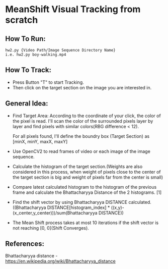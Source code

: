 # MeanShift Visual Tracking from scratch

## How To Run:
	hw2.py {Video Path/Image Sequence Directory Name}
	i.e. hw2.py boy-walking.mp4

## How To Track:
- Press Button "T" to start Tracking.
- Then click on the target section on the image you are interested in.

## General Idea:
- Find Target Area: 
	According to the coordinate of your click, the color of the pixel is read. I'll scan the color of the surrounded pixels layer by layer and find pixels with similar colors(RBG difference < 12). 
	
	For all pixels found, I'll define the boundry box (Target Section) as [minX, minY, maxX, maxY]
- Use OpenCV2 to read frames of video or each image of the image sequence.
- Calculate the histogram of the target section.(Weights are also considered in this process, when weight of pixels close to the center of the target section is big and weight of pixels far from the center is small)
- Compare latest calculated histogram to the histogram of the previous frame and calculate the Bhattacharyya Distance of the 2 histograms. [1]
- Find the shift vector by using Bhattacharyya DISTANCE calculated. ((Bhattacharyya DISTANCE[histogram_index] * ((x,y)-(x_center,y_center)))/sum(Bhattacharyya DISTANCE))
- The Mean Shift process takes at most 10 iterations if the shift vector is not reaching [0, 0](Shift Converges).
	
## References:
Bhattacharyya distance - https://en.wikipedia.org/wiki/Bhattacharyya_distance
